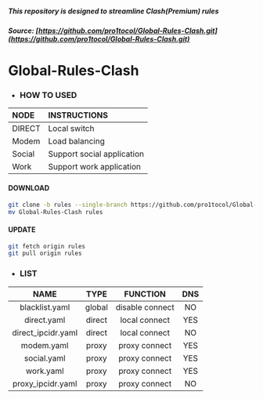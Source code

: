 ##### This repository is designed to streamline Clash(Premium) rules

##### Source: [https://github.com/pro1tocol/Global-Rules-Clash.git](https://github.com/pro1tocol/Global-Rules-Clash.git)

# Global-Rules-Clash

- ### HOW TO USED
| NODE | INSTRUCTIONS |
| :--- | :--- |
| DIRECT | Local switch |
| Modem | Load balancing |
| Social | Support social application |
| Work | Support work application |
#### DOWNLOAD
``` bash
git clone -b rules --single-branch https://github.com/pro1tocol/Global-Rules-Clash.git
mv Global-Rules-Clash rules
```
#### UPDATE
``` bash
git fetch origin rules
git pull origin rules
```
- ### LIST
| NAME | TYPE | FUNCTION | DNS |
| :---: | :---: | :---: | :---: |
| blacklist.yaml | global | disable connect| NO |
| direct.yaml | direct | local connect | YES |
| direct_ipcidr.yaml | direct | local connect | NO |
| modem.yaml | proxy | proxy connect | YES |
| social.yaml | proxy | proxy connect | YES |
| work.yaml | proxy | proxy connect | YES |
| proxy_ipcidr.yaml | proxy | proxy connect | NO |

